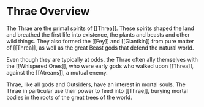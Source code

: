 # Thrae Overview
 
 
The Thrae are the primal spirits of [[Threa]]. These spirits shaped the land and breathed the first life into existence, the plants and beasts and other wild things. They also formed the [[Fey]] and [[Giantkin]] from pure matter of [[Threa]], as well as the great Beast gods that defend the natural world.

Even though they are typically at odds, the Thrae often ally themselves with the [[Whispered Ones]], who were early gods who walked upon [[Threa]], against the [[Atreans]], a mutual enemy. 

Thrae, like all gods and Outsiders, have an interest in mortal souls. The Thrae in particular use their power to feed into [[Thrae]], burying mortal bodies in the roots of the great trees of the world.